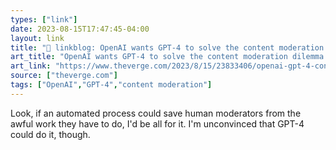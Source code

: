 ```yaml
---
types: ["link"]
date: 2023-08-15T17:47:45-04:00
layout: link
title: "🔗 linkblog: OpenAI wants GPT-4 to solve the content moderation dilemma - The Verge'"
art_title: "OpenAI wants GPT-4 to solve the content moderation dilemma - The Verge"
art_link: "https://www.theverge.com/2023/8/15/23833406/openai-gpt-4-content-moderation-ai-meta"
source: ["theverge.com"]
tags: ["OpenAI","GPT-4","content moderation"]
---
```

Look, if an automated process could save human moderators from the awful work they have to do, I'd be all for it. I'm unconvinced that GPT-4 could do it, though.  
 
